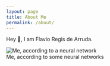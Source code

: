 ```yaml
---
layout: page
title: About Me
permalink: /about/
---
```


Hey 👋, I am Flavio Regis de Arruda.


<picture>
  <source srcset="{{site.baseurl}}/images/eu-nit6.webp" type="image/webp" alt="Me, according to a neural network">
  <source srcset="{{site.baseurl}}/images/eu-nit6.png" type="image/png" alt="Me, according to a neural network"> 
  <img src="{{site.baseurl}}/images/eu-nit6.png" alt="Me, according to a neural network">
</picture>
<figcaption>Me, according to some neural networks</figcaption>

